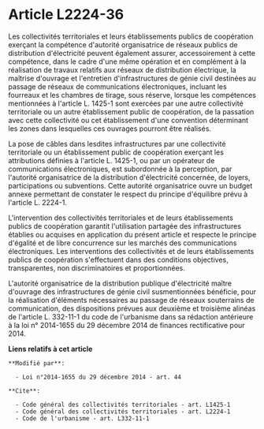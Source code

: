 # Article L2224-36

Les collectivités territoriales et leurs établissements publics de coopération exerçant la compétence d'autorité
organisatrice de réseaux publics de distribution d'électricité peuvent également assurer, accessoirement à cette compétence,
dans le cadre d'une même opération et en complément à la réalisation de travaux relatifs aux réseaux de distribution
électrique, la maîtrise d'ouvrage et l'entretien d'infrastructures de génie civil destinées au passage de réseaux de
communications électroniques, incluant les fourreaux et les chambres de tirage, sous réserve, lorsque les compétences
mentionnées à l'article L. 1425-1 sont exercées par une autre collectivité territoriale ou un autre établissement public de
coopération, de la passation avec cette collectivité ou cet établissement d'une convention déterminant les zones dans
lesquelles ces ouvrages pourront être réalisés. 

La pose de câbles dans lesdites infrastructures par une collectivité territoriale ou un établissement public de coopération
exerçant les attributions définies à l'article L. 1425-1, ou par un opérateur de communications électroniques, est
subordonnée à la perception, par l'autorité organisatrice de la distribution d'électricité concernée, de loyers,
participations ou subventions. Cette autorité organisatrice ouvre un budget annexe permettant de constater le respect du
principe d'équilibre prévu à l'article L. 2224-1.

L'intervention des collectivités territoriales et de leurs établissements publics de coopération garantit l'utilisation
partagée des infrastructures établies ou acquises en application du présent article et respecte le principe d'égalité et de
libre concurrence sur les marchés des communications électroniques. Les interventions des collectivités et de leurs
établissements publics de coopération s'effectuent dans des conditions objectives, transparentes, non discriminatoires et
proportionnées.

L'autorité organisatrice de la distribution publique d'électricité maître d'ouvrage des infrastructures de génie civil
susmentionnées bénéficie, pour la réalisation d'éléments nécessaires au passage de réseaux souterrains de communication, des
dispositions prévues aux deuxième et troisième alinéas de l'article L. 332-11-1 du code de l'urbanisme  dans sa rédaction
antérieure à la loi n° 2014-1655 du 29 décembre 2014 de finances rectificative pour 2014.

**Liens relatifs à cet article**

	**Modifié par**:

	  - Loi n°2014-1655 du 29 décembre 2014 - art. 44

	**Cite**:

	  - Code général des collectivités territoriales - art. L1425-1
	  - Code général des collectivités territoriales - art. L2224-1
	  - Code de l'urbanisme - art. L332-11-1
